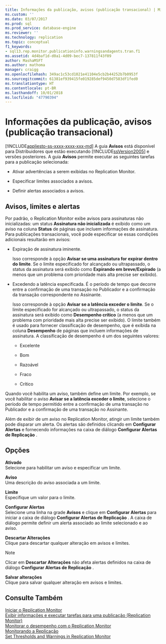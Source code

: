 ```yaml
---
title: Informações da publicação, avisos (publicação transacional) | Microsoft Docs
ms.custom: ''
ms.date: 03/07/2017
ms.prod: sql
ms.prod_service: database-engine
ms.reviewer: ''
ms.technology: replication
ms.topic: conceptual
f1_keywords:
- sql13.rep.monitor.publicationinfo.warningsandagents.tran.f1
ms.assetid: 4d4baf1d-d0a1-4d09-bec7-137811f43f09
author: MashaMSFT
ms.author: mathoma
manager: craigg
ms.openlocfilehash: 349ac1c53cd1021e41104e5cb2b44252b7b0953f
ms.sourcegitcommit: 61381ef939415fe019285def9450d7583df1fed0
ms.translationtype: HT
ms.contentlocale: pt-BR
ms.lasthandoff: 10/01/2018
ms.locfileid: "47790394"
---
```

# <a name="publication-information-warnings-transactional-publication"></a>Informações da publicação, avisos (publicação transacional)
[!INCLUDE[appliesto-ss-xxxx-xxxx-xxx-md](../../includes/appliesto-ss-xxxx-xxxx-xxx-md.md)]
  A guia **Avisos** está disponível para Distribuidores que estão executando [!INCLUDE[ssVersion2005](../../includes/ssversion2005-md.md)] e versões posteriores. A guia **Avisos** permite executar as seguintes tarefas para a publicação selecionada:  
  
-   Ativar advertências a serem exibidas no Replication Monitor.  
  
-   Especificar limites associados a avisos.  
  
-   Definir alertas associados a avisos.  
  
## <a name="warnings-thresholds-and-alerts"></a>Avisos, limites e alertas  
 Por padrão, o Replication Monitor exibe avisos para assinaturas não inicializadas: um status **Assinatura não inicializada** é exibido como um aviso na coluna **Status** de páginas que incluem informações de assinatura. Para publicações transacionais, você pode especificar se essas condições adicionais resultarão em avisos:  
  
-   Expiração de assinatura iminente.  
  
     Isso corresponde à opção **Avisar se uma assinatura for expirar dentro do limite**. Se o limite especificado for alcançado ou ultrapassado, o status da assinatura será exibido como **Expirando em breve/Expirado** (a menos que um problema com prioridade mais alta precise ser exibido).  
  
-   Excedendo a latência especificada. É o período de tempo que decorre entre a confirmação de uma transação no Publicador e a confirmação da transação correspondente no Assinante.  
  
     Isso corresponde à opção **Avisar se a latência exceder o limite**. Se o limite especificado for alcançado ou ultrapassado, o status da assinatura será exibido como **Desempenho crítico** (a menos que um problema com prioridade mais alta precise ser exibido). O limite também é usado para fornecer classificação de desempenho, que é exibida na coluna **Desempenho** de páginas que incluem informações de assinatura. A classificação de desempenho é um dos seguintes valores:  
  
    -   Excelente  
  
    -   Bom  
  
    -   Razoável  
  
    -   Fraco  
  
    -   Crítico  
  
 Quando você habilita um aviso, também define um limite. Por exemplo, se você habilitar o aviso **Avisar se a latência exceder o limite**, selecione o período de tempo permitido entre a confirmação de uma transação no Publicador e a confirmação de uma transação no Assinante.  
  
 Além de exibir de um aviso no Replication Monitor, atingir um limite também pode disparar um alerta. Os alertas são definidos clicando em **Configurar Alertas** e fornecendo informações na caixa de diálogo **Configurar Alertas de Replicação** .  
  
## <a name="options"></a>Opções  
 **Ativado**  
 Selecione para habilitar um aviso e especificar um limite.  
  
 **Aviso**  
 Uma descrição do aviso associada a um limite.  
  
 **Limite**  
 Especifique um valor para o limite.  
  
 **Configurar Alertas**  
 Selecione uma linha na grade **Avisos** e clique em **Configurar Alertas** para iniciar a caixa de diálogo **Configurar Alertas de Replicação** . A caixa de diálogo permite definir um alerta associado ao limite selecionado e ao aviso.  
  
 **Descartar Alterações**  
 Clique para descartar qualquer alteração em avisos e limites.  
  
> [!NOTE]  
>  Clicar em **Descartar Alterações** não afeta alertas definidos na caixa de diálogo **Configurar Alertas de Replicação** .  
  
 **Salvar alterações**  
 Clique para salvar qualquer alteração em avisos e limites.  
  
## <a name="see-also"></a>Consulte Também  
 [Iniciar o Replication Monitor](../../relational-databases/replication/monitor/start-the-replication-monitor.md)   
 [Exibir informações e executar tarefas para uma publicação &#40;Replication Monitor&#41;](../../relational-databases/replication/monitor/view-information-and-perform-tasks-for-a-publication-replication-monitor.md)   
 [Monitorar o desempenho com o Replication Monitor](../../relational-databases/replication/monitor/monitor-performance-with-replication-monitor.md)   
 [Monitorando a Replicação](../../relational-databases/replication/monitor/monitoring-replication-overview.md)   
 [Set Thresholds and Warnings in Replication Monitor](../../relational-databases/replication/monitor/set-thresholds-and-warnings-in-replication-monitor.md)  
  
  
